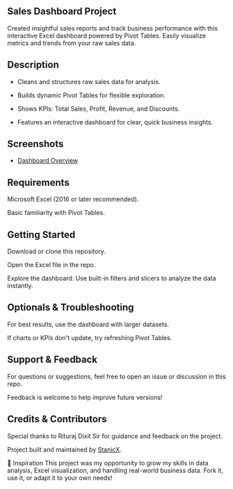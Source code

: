 ## Sales Dashboard Project

Created insightful sales reports and track business performance with this interactive Excel dashboard powered by Pivot Tables. Easily visualize metrics and trends from your raw sales data.

## Description

- Cleans and structures raw sales data for analysis.

- Builds dynamic Pivot Tables for flexible exploration.

- Shows KPIs: Total Sales, Profit, Revenue, and Discounts.

- Features an interactive dashboard for clear, quick business insights.

## Screenshots

- [Dashboard Overview](https://github.com/StanicX/Smartphone-sales-Dashboard-2025-Project/blob/279d5bfc06deba41b2cbae4da165c694873b27c2/Smartphone%20Sales%20Dashboard%202025.png)

## Requirements
Microsoft Excel (2016 or later recommended).

Basic familiarity with Pivot Tables.

## Getting Started
Download or clone this repository.

Open the Excel file in the repo.

Explore the dashboard:
Use built-in filters and slicers to analyze the data instantly.

## Optionals & Troubleshooting
For best results, use the dashboard with larger datasets.

If charts or KPIs don't update, try refreshing Pivot Tables.

## Support & Feedback
For questions or suggestions, feel free to open an issue or discussion in this repo.

Feedback is welcome to help improve future versions!

## Credits & Contributors
Special thanks to Rituraj Dixit Sir for guidance and feedback on the project.

Project built and maintained by [StanicX](https://github.com/StanicX).

💖 Inspiration
This project was my opportunity to grow my skills in data analysis, Excel visualization, and handling real-world business data. Fork it, use it, or adapt it to your own needs!
